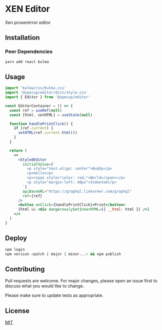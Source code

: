 # XEN Editor

Xen prosemirror editor

## Installation

### Peer Dependencies

```bash
yarn add react bulma
```

## Usage

```jsx
import 'bulma/css/bulma.css'
import '@specup/editor/dist/style.css'
import { Editor } from '@specup/editor'

const EditorContainer = () => {
  const ref = useRef(null)
  const [html, setHTML] = useState(null)

  function handlePrintClick() {
    if (ref.current) {
      setHTML(ref.current.html())
    }
  }

  return (
    <>
      <StyledEditor
        initialValue={`
          <p style="text-align: center">Buddy</p>
          <p>Hello</p>
          <p><span style="color: red;">World</span></p>
          <p style="margin-left: 40px">Indented</p>
        `}
        apiBaseURL="https://graphql.linkareer.com/graphql"
        ref={ref}
      />
      <button onClick={handlePrintClick}>Print</button>
      {html && <div dangerouslySetInnerHTML={{ __html: html }} />}
    </>
  )
}
```

## Deploy

```sh
npm login
npm version <patch | major | minor...> && npm publish
```

## Contributing

Pull requests are welcome. For major changes, please open an issue first to discuss what you would like to change.

Please make sure to update tests as appropriate.

## License

[MIT](https://choosealicense.com/licenses/mit/)
